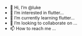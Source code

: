 - 👋 Hi, I’m @luke
- 👀 I’m interested in flutter...
- 🌱 I’m currently learning flutter...
- 💞️ I’m looking to collaborate on ...
- 📫 How to reach me ...

<!---
fenduan/fenduan is a ✨ special ✨ repository because its `README.md` (this file) appears on your GitHub profile.
You can click the Preview link to take a look at your changes.
--->
